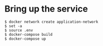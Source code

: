 # Bring up the service

```
$ docker network create application-network
$ set -a
$ source .env
$ docker-compose build
$ docker-compose up
```